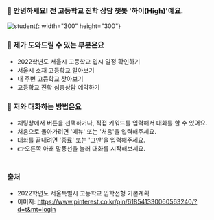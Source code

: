 ### 🏫 안녕하세요! 전 고등학교 진학 상담 챗봇 '하이(High)'예요.
![student](https://user-images.githubusercontent.com/81274352/118222153-07a36e80-b4ba-11eb-88c7-6e4c79986f5d.png){: width="300" height="300"} 



### 🏫 제가 도와드릴 수 있는 부분은요
- 2022학년도 서울시 고등학교 입시 일정 확인하기
- 서울시 소재 고등학교 알아보기
- 내 주변 고등학교 찾아보기
- 고등학교 진학 심층상담 예약하기



### 🏫 저와 대화하는 방법은요
- 채팅창에서 버튼을 선택하거나, 직접 키워드를 입력해서 대화를 할 수 있어요.
- 처음으로 돌아가려면 '메뉴' 또는 '처음'을 입력해주세요.
- 대화를 끝내려면 '종료' 또는 '그만'을 입력해주세요.
- 👉오른쪽 아래 말풍선을 눌러 대화를 시작해보세요.


#
#
#
#
### 출처
- 2022학년도 서울특별시 고등학교 입학전형 기본계획
- 이미지: https://www.pinterest.co.kr/pin/618541330060563240/?d=t&mt=login

